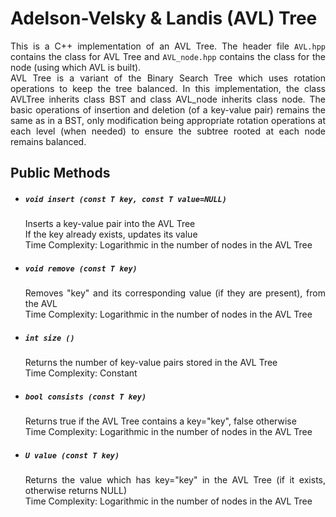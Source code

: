 <h1>Adelson-Velsky & Landis (AVL) Tree </h1>

<p align="justify">
This is a C++ implementation of an AVL Tree. The header file <code>AVL.hpp</code> contains the class for AVL Tree and <code>AVL_node.hpp</code> contains the class for the node (using which AVL is built).
<br>
AVL Tree is a variant of the Binary Search Tree which uses rotation operations to keep the tree balanced. In this implementation, the class AVLTree inherits class BST and class AVL_node inherits class node. The basic operations of insertion and deletion (of a key-value pair) remains the same as in a BST, only modification being appropriate rotation operations at each level (when needed) to ensure the subtree rooted at each node remains balanced.
</p>

<h2>Public Methods</h2>
<ul>
    <li>
        <h5><code>void insert (const T key, const T value=NULL)</code></h5>
        <p align="justify">
            Inserts a key-value pair into the AVL Tree
            <br>
            If the key already exists, updates its value
            <br>
            Time Complexity: Logarithmic in the number of nodes in the AVL Tree
        </p>
    </li>
    <li>
        <h5><code>void remove (const T key)</code></h5>
        <p align="justify">
            Removes "key" and its corresponding value (if they are present), from the AVL
            <br>
            Time Complexity: Logarithmic in the number of nodes in the AVL Tree
        </p>
    </li>
    <li>
        <h5><code>int size ()</code></h5>
        <p align="justify">
            Returns the number of key-value pairs stored in the AVL Tree
            <br>
            Time Complexity: Constant
        </p>
    </li>
    <li>
        <h5><code>bool consists (const T key)</code></h5>
        <p align="justify">
            Returns true if the AVL Tree contains a key="key", false otherwise
            <br>
            Time Complexity: Logarithmic in the number of nodes in the AVL Tree
        </p>
    </li>
    <li>
        <h5><code>U value (const T key)</code></h5>
        <p align="justify">
            Returns the value which has key="key" in the AVL Tree (if it exists, otherwise returns NULL)
            <br>
            Time Complexity: Logarithmic in the number of nodes in the AVL Tree
        </p>
    </li>
</ul>
